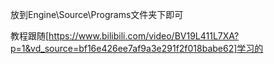 放到Engine\Source\Programs文件夹下即可

教程跟随[https://www.bilibili.com/video/BV19L411L7XA?p=1&vd_source=bf16e426ee7af9a3e291f2f018babe62]学习的
